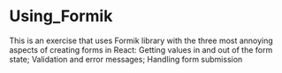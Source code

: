 # Using_Formik
This is an exercise that uses Formik library with the three most annoying aspects of creating forms in React:  Getting values in and out of the form state; Validation and error messages; Handling form submission
